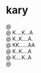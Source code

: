 # kary

@ <br/>
@ K....K...A<br/>
@ K..K....A.<br/>
@ KK......AA<br/>
@ K..K....A<br/>
@ K....K..A<br/>
@ <br/>

<!--
@ .......
@ K..K..A   @@   @ @
@ K.K..A.@  @ @  @ @
@ KK...AA@  @@   @ @
@ K.K..A @  @ @   @
@ K..K.A @  @ @   @
@ .....
-->
